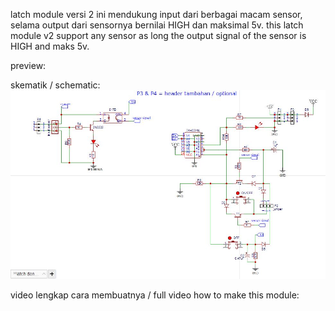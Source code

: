 latch module versi 2 ini mendukung input dari berbagai macam sensor, selama output dari sensornya bernilai HIGH dan maksimal 5v.
this latch module v2 support any sensor as long the output signal of the sensor is HIGH and maks 5v.

preview:

skematik / schematic:
<img src=https://github.com/idekorslet/latch-module-v2-with-sensor-input/blob/main/schematic.JPG>


video lengkap cara membuatnya / full video how to make this module:
